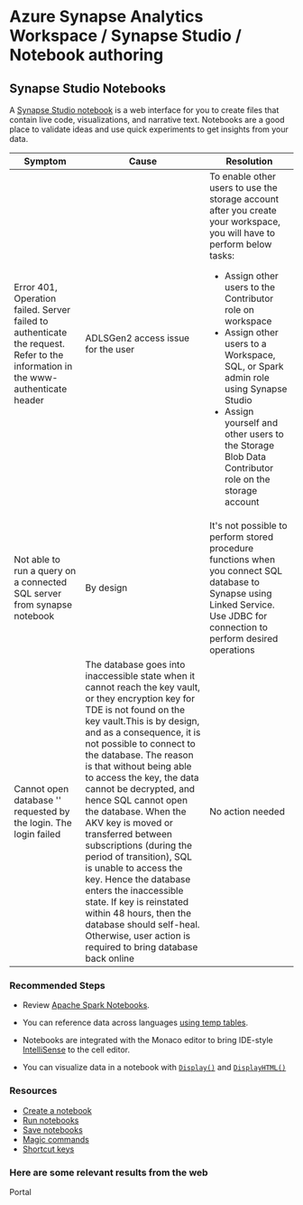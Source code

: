 # Azure Synapse Analytics Workspace / Synapse Studio / Notebook authoring

## Synapse Studio Notebooks

A [Synapse Studio notebook](https://learn.microsoft.com/azure/synapse-analytics/spark/apache-spark-notebook-concept) is a web interface for you to create files that contain live code, visualizations, and narrative text. Notebooks are a good place to validate ideas and use quick experiments to get insights from your data.


| Symptom | Cause | Resolution |
|-|-|-|
|Error 401, Operation failed. Server failed to authenticate the request. Refer to the information in the www-authenticate header|ADLSGen2 access issue for the user|To enable other users to use the storage account after you create your workspace, you will have to perform below tasks:<ul><li>Assign other users to the Contributor role on workspace</li><li>Assign other users to a Workspace, SQL, or Spark admin role using Synapse Studio</li><li>Assign yourself and other users to the Storage Blob Data Contributor role on the storage account</li></ul>|
|Not able to run a query on a connected SQL server from synapse notebook|By design|It's not possible to perform stored procedure functions when you connect SQL database to Synapse using Linked Service. Use JDBC for connection to perform desired operations|
|Cannot open database '' requested by the login. The login failed|The database goes into inaccessible state when it cannot reach the key vault, or they encryption key for TDE is not found on the key vault.This is by design, and as a consequence, it is not possible to connect to the database. The reason is that without being able to access the key, the data cannot be decrypted, and hence SQL cannot open the database. When the AKV key is moved or transferred between subscriptions (during the period of transition), SQL is unable to access the key. Hence the database enters the inaccessible state. If key is reinstated within 48 hours, then the database should self-heal. Otherwise, user action is required to bring database back online|No action needed|





### Recommended Steps

- Review [Apache Spark Notebooks](https://docs.microsoft.com/azure/synapse-analytics/sql/author-sql-script).

- You can reference data across languages [using temp tables](https://docs.microsoft.com/azure/synapse-analytics/spark/apache-spark-development-using-notebooks#use-temp-tables-to-reference-data-across-languages).

- Notebooks are integrated with the Monaco editor to bring IDE-style [IntelliSense](https://docs.microsoft.com/azure/synapse-analytics/spark/apache-spark-development-using-notebooks#ide-style-intellisense) to the cell editor.

- You can visualize data in a notebook with [```Display()```](https://docs.microsoft.com/azure/synapse-analytics/spark/apache-spark-development-using-notebooks#display) and [```DisplayHTML()```](https://docs.microsoft.com/azure/synapse-analytics/spark/apache-spark-development-using-notebooks#displayhtml)

### Resources

- [Create a notebook](https://docs.microsoft.com/azure/synapse-analytics/spark/apache-spark-development-using-notebooks#create-a-notebook)
- [Run notebooks](https://docs.microsoft.com/azure/synapse-analytics/spark/apache-spark-development-using-notebooks#run-notebooks)
- [Save notebooks](https://docs.microsoft.com/azure/synapse-analytics/spark/apache-spark-development-using-notebooks#save-notebooks)
- [Magic commands](https://docs.microsoft.com/azure/synapse-analytics/spark/apache-spark-development-using-notebooks#magic-commands)
- [Shortcut keys](https://docs.microsoft.com/azure/synapse-analytics/spark/apache-spark-development-using-notebooks#shortcut-keys)



### Here are some relevant results from the web
<azureKB>
    <client>Portal</client>
</azureKB>